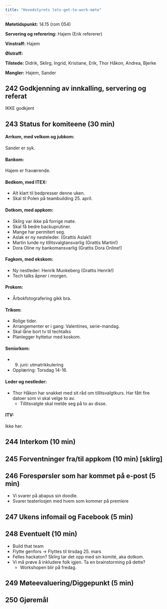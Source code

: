 ```yaml
---
title: "Hovedstyrets lets-get-to-work-møte"
---
```


**Møtetidspunkt:** 14.15 (rom 054)

**Servering og referering:** Hajem (Erik refererer)

**Vinstraff:** Hajem

**Ølstraff:**  

**Tilstede:** Didrik, Sklirg, Ingrid, Kristiane, Erik, Thor Håkon, Andrea, Bjerke

**Mangler:** Hajem, Sander

## 242 Godkjenning av innkalling, servering og referat 
  IKKE godkjent

## 243 Status for komiteene (30 min)

#### Arrkom, med velkom og jubkom:
  Sander er syk.

#### Bankom:  
  Hajem er fraværende. 

#### Bedkom, med ITEX:  
  - Alt klart til bedpresser denne uken. 
  - Skal til Polen på teambuilding 25. april.

#### Dotkom, med appkom:
  - Sklirg var ikke på forrige møte. 
  - Skal få bedre backuprutiner.
  - Mange har permitert seg. 
  - Aslak er ny nesteleder. (Grattis Aslak!)
  - Martin lunde ny tillitsvalgtansvarlig (Grattis Martin!)
  - Dora Oline ny bankomansvarlig (Grattis Dora Online!)

#### Fagkom, med ekskom:  
  - Ny nestleder: Henrik Munkeberg (Grattis Henrik!)
  - Tech talks åpner i morgen. 
  

#### Prokom:  
  - Årbokfotografering gikk bra.

#### Trikom:  
  - Rolige tider.
  - Arrangementer er i gang: Valentines, serie-mandag.
  - Skal låne bort tv til techtalks
  - Planlegger hyttetur med koskom.

#### Seniorkom: 
  - 9. juni: utmatrikkulering
  - Opplæring: Torsdag 14-16. 

#### Leder og nestleder:  
  - Thor Håkon har snakket med sit råd om tillitsvalgtkurs. Har fått fire datoer som vi skal velge to av. 
    - Tillitsvalgte skal melde seg på to av disse. 
  

#### ITV: 
Ikke her.

## 244 Interkom (10 min) 
  

## 245 Forventninger fra/til appkom (10 min) [sklirg]

## 246 Forespørsler som har kommet på e-post (5 min) 
  - Vi svarer på abapus sin doodle.
  - Svarer teaterlosjen med hvem som kommer på premiere

## 247 Ukens infomail og Facebook (5 min)  


## 248 Eventuelt (10 min)
  - Build that team
  - Flytte genfors -> Flyttes til tirsdag 25. mars
  - Felles hackaton? Sklirg tar det opp med sin komité, aka dotkom.
  - Vi må prøve å inkludere folk igjen. Ta en brainstorming på dette?
    - Workshopen blir på fredag.

## 249 Møteevaluering/Diggepunkt (5 min)

## 250 Gjøremål